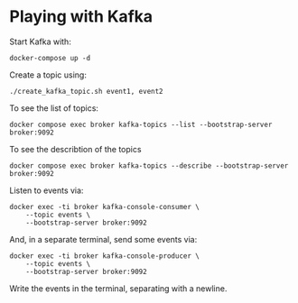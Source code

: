 # Playing with Kafka
Start Kafka with:

```
docker-compose up -d
```

Create a topic using:

```
./create_kafka_topic.sh event1, event2
```

To see the list of topics:
```
docker compose exec broker kafka-topics --list --bootstrap-server broker:9092
```

To see the describtion of the topics
```
docker compose exec broker kafka-topics --describe --bootstrap-server broker:9092
```

Listen to events via:

```
docker exec -ti broker kafka-console-consumer \
	--topic events \
	--bootstrap-server broker:9092
```

And, in a separate terminal, send some events via:

```
docker exec -ti broker kafka-console-producer \
	--topic events \
	--bootstrap-server broker:9092
```

Write the events in the terminal, separating with a newline.

